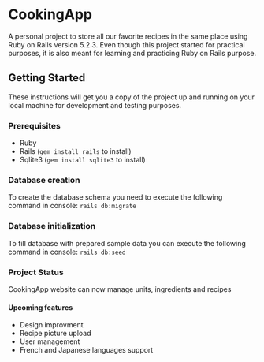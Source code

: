 # CookingApp

A personal project to store all our favorite recipes in the same place using Ruby on Rails version 5.2.3.
Even though this project started for practical purposes, it is also meant for learning and practicing Ruby on Rails purpose.

## Getting Started

These instructions will get you a copy of the project up and running on your local machine for development and testing purposes.

### Prerequisites

- Ruby
- Rails (`gem install rails` to install)
- Sqlite3 (`gem install sqlite3` to install)

### Database creation

To create the database schema you need to execute the following command in console:
`rails db:migrate`

### Database initialization

To fill database with prepared sample data you can execute the following command in console: 
`rails db:seed`

### Project Status

CookingApp website can now manage units, ingredients and recipes

#### Upcoming features

- Design improvment
- Recipe picture upload
- User management
- French and Japanese languages support